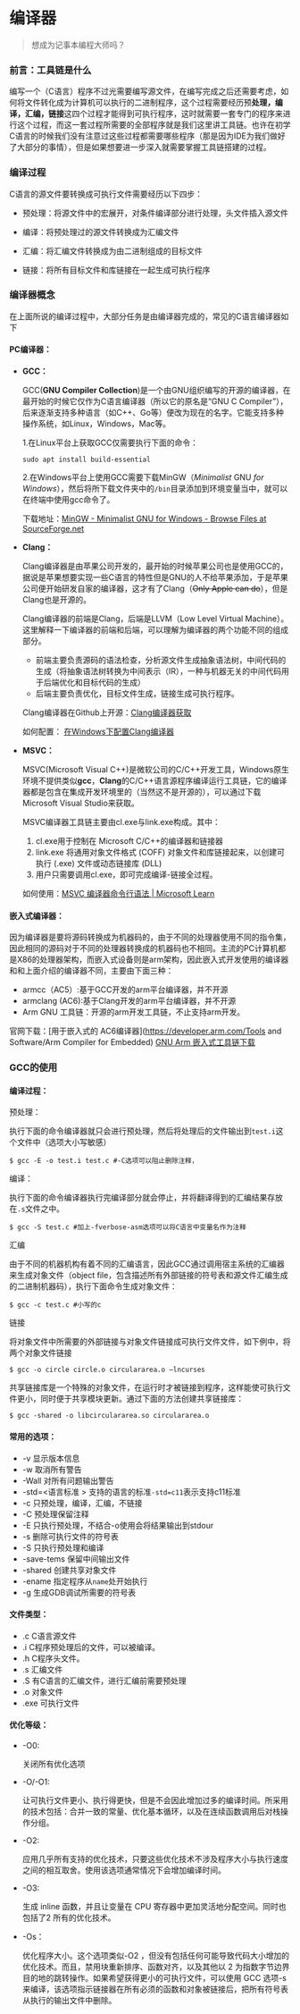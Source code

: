 # 编译器

> 想成为记事本编程大师吗？

### 前言：工具链是什么

编写一个（C语言）程序不过光需要编写源文件，在编写完成之后还需要考虑，如何将文件转化成为计算机可以执行的二进制程序，这个过程需要经历预**处理，编译，汇编，链接**这四个过程才能得到可执行程序，这时就需要一套专门的程序来进行这个过程，而这一套过程所需要的全部程序就是我们这里讲工具链。也许在初学C语言的时候我们没有注意过这些过程都需要哪些程序（那是因为IDE为我们做好了大部分的事情），但是如果想要进一步深入就需要掌握工具链搭建的过程。

### 编译过程

C语言的源文件要转换成可执行文件需要经历以下四步：

- 预处理：将源文件中的宏展开，对条件编译部分进行处理，头文件插入源文件

- 编译：将预处理过的源文件转换成为汇编文件

- 汇编：将汇编文件转换成为由二进制组成的目标文件

- 链接：将所有目标文件和库链接在一起生成可执行程序

### 编译器概念

在上面所说的编译过程中，大部分任务是由编译器完成的，常见的C语言编译器如下

#### PC编译器：

- **GCC：**

  GCC(**GNU Compiler Collection**)是一个由GNU组织编写的开源的编译器，在最开始的时候它仅作为C语言编译器（所以它的原名是“GNU C Compiler”），后来逐渐支持多种语言（如C++、Go等）便改为现在的名字。它能支持多种操作系统，如Linux，Windows，Mac等。

  1.在Linux平台上获取GCC仅需要执行下面的命令：

  ```
  sudo apt install build-essential
  ```

  2.在Windows平台上使用GCC需要下载MinGW（*Minimalist* GNU *for Windows*），然后将所下载文件夹中的`/bin`目录添加到环境变量当中，就可以在终端中使用gcc命令了。

  下载地址：[MinGW - Minimalist GNU for Windows - Browse Files at SourceForge.net](https://sourceforge.net/projects/mingw/files/)

  

- **Clang：**

  Clang编译器是由苹果公司开发的，最开始的时候苹果公司也是使用GCC的，据说是苹果想要实现一些C语言的特性但是GNU的人不给苹果添加，于是苹果公司便开始研发自家的编译器，这才有了Clang（~~Only Apple can do~~），但是Clang也是开源的。

  Clang编译器的前端是Clang，后端是LLVM（Low Level Virtual Machine）。这里解释一下编译器的前端和后端，可以理解为编译器的两个功能不同的组成部分。

  - 前端主要负责源码的语法检查，分析源文件生成抽象语法树，中间代码的生成（将抽象语法树转换为中间表示（IR），一种与机器无关的中间代码用于后端优化和目标代码的生成）
  - 后端主要负责优化，目标文件生成，链接生成可执行程序。

  Clang编译器在Github上开源：[Clang编译器获取](https://github.com/llvm/llvm-project/releases)

  如何配置： [在Windows下配置Clang编译器](https://www.cnblogs.com/RioTian/p/17758813.html)

  

- **MSVC：**

  MSVC(Microsoft Visual C++)是微软公司的C/C++开发工具，Windows原生环境不提供类似**gcc**，**Clang**的C/C++语言源程序编译运行工具链，它的编译器都是包含在集成开发环境里的（当然这不是开源的），可以通过下载Microsoft Visual Studio来获取。

  MSVC编译器工具链主要由cl.exe与link.exe构成。其中：

  1. cl.exe用于控制在 Microsoft C/C++的编译器和链接器
  2. link.exe 将通用对象文件格式 (COFF) 对象文件和库链接起来，以创建可执行 (.exe) 文件或动态链接库 (DLL)
  3. 用户只需要调用cl.exe，即可完成编译-链接全过程。

  如何使用：[MSVC 编译器命令行语法 | Microsoft Learn](https://learn.microsoft.com/zh-cn/cpp/build/reference/compiler-command-line-syntax?view=msvc-170&viewFallbackFrom=vs-2019)



#### 嵌入式编译器：

因为编译器是要将源码转换成为机器码的，由于不同的处理器使用不同的指令集，因此相同的源码对于不同的处理器转换成的机器码也不相同。主流的PC计算机都是X86的处理器架构，而嵌入式设备则是arm架构，因此嵌入式开发使用的编译器和和上面介绍的编译器不同，主要由下面三种：

- armcc（AC5）:基于GCC开发的arm平台编译器，并不开源
- armclang (AC6):基于Clang开发的arm平台编译器，并不开源
- Arm GNU 工具链：开源的arm开发工具链，不止支持arm开发。

官网下载：[用于嵌入式的 AC6编译器](https://developer.arm.com/Tools and Software/Arm Compiler for Embedded)        [GNU Arm 嵌入式工具链下载](https://developer.arm.com/downloads/-/gnu-rm)



### GCC的使用

#### 编译过程：

预处理：

执行下面的命令编译器就只会进行预处理，然后将处理后的文件输出到`test.i`这个文件中（选项大小写敏感）

```
$ gcc -E -o test.i test.c #-C选项可以阻止删除注释，
```

编译：

执行下面的命令编译器执行完编译部分就会停止，并将翻译得到的汇编结果存放在`.s`文件之中。

```
$ gcc -S test.c #加上-fverbose-asm选项可以将C语言中变量名作为注释
```

汇编

由于不同的机器机构有着不同的汇编语言，因此GCC通过调用宿主系统的汇编器来生成对象文件（object file，包含描述所有外部链接的符号表和源文件汇编生成的二进制机器码），执行下面命令生成对象文件：

```
$ gcc -c test.c #小写的c
```

链接

将对象文件中所需要的外部链接与对象文件链接成可执行文件文件，如下例中，将两个对象文件链接

```
$ gcc -o circle circle.o circulararea.o —lncurses
```

共享链接库是一个特殊的对象文件，在运行时才被链接到程序，这样能使可执行文件更小，同时便于共享模块更新。通过下面的方法创建共享链接库：

```
$ gcc -shared -o libcirculararea.so circulararea.o
```

#### 常用的选项：

- -v 显示版本信息
- -w 取消所有警告
- -Wall 对所有问题输出警告
- -std=<语言标准 > 支持的语言的标准`-std=c11`表示支持c11标准
- -c 只预处理，编译，汇编，不链接
- -C 预处理保留注释
- -E 只执行预处理，不结合-o使用会将结果输出到stdour
- -s 删除可执行文件的符号表
- -S 只执行预处理和编译
- -save-tems 保留中间输出文件
- -shared 创建共享对象文件
- -ename 指定程序从`name`处开始执行
- -g 生成GDB调试所需要的符号表

#### 文件类型：

- .c C语言源文件
- .i C程序预处理后的文件，可以被编译。
- .h C程序头文件。
- .s 汇编文件
- .S 有C语言的汇编文件，进行汇编前需要预处理
- .o 对象文件
- .exe 可执行文件

#### 优化等级：

- -O0:

  关闭所有优化选项

- -O/-O1:

  让可执行文件更小、执行得更快，但是不会因此增加过多的编译时间。所采用的技术包括：合并一致的常量、优化基本循环，以及在连续函数调用后对栈操作分组。

- -O2:

  应用几乎所有支持的优化技术，只要这些优化技术不涉及程序大小与执行速度之间的相互取舍。使用该选项通常情况下会增加编译时间。

- -O3:

  生成 inline 函数，并且让变量在 CPU 寄存器中更加灵活地分配空间。同时也包括了2 所有的优化技术。

- -Os：

  优化程序大小。这个选项类似-O2 ，但没有包括任何可能导致代码大小增加的优化技术。而且，禁用块重新排序、函数对齐，以及其他以 2 为指数字节边界目的地的跳转操作。如果希望获得更小的可执行文件，可以使用 GCC 选项-s来编译，该选项指示链接器在所有必须的函数和对象被链接后，把所有符号表从执行的输出文件中删除。